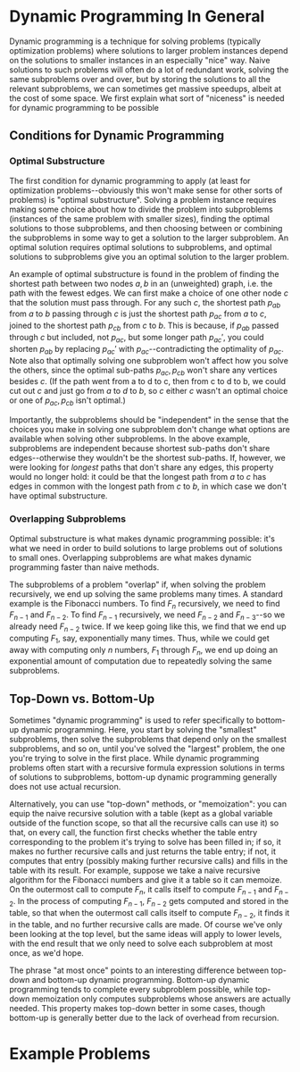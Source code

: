 # Dynamic Programming In General
Dynamic programming is a technique for solving problems (typically optimization problems) where solutions to larger problem instances depend on the solutions to smaller instances in an especially "nice" way. Naive solutions to such problems will often do a lot of redundant work, solving the same subproblems over and over, but by storing the solutions to all the relevant subproblems, we can sometimes get massive speedups, albeit at the cost of some space. We first explain what sort of "niceness" is needed for dynamic programming to be possible
## Conditions for Dynamic Programming
### Optimal Substructure
The first condition for dynamic programming to apply (at least for optimization problems--obviously this won't make sense for other sorts of problems) is "optimal substructure". Solving a problem instance requires making some choice about how to divide the problem into subproblems (instances of the same problem with smaller sizes), finding the optimal solutions to those subproblems, and then choosing between or combining the subproblems in some way to get a solution to the larger subproblem. An optimal solution requires optimal solutions to subproblems, and optimal solutions to subproblems give you an optimal solution to the larger problem.

An example of optimal substructure is found in the problem of finding the shortest path between two nodes $a, b$ in an (unweighted) graph, i.e. the path with the fewest edges. We can first make a choice of one other node $c$ that the solution must pass through. For any such $c$, the shortest path $p_{ab}$ from $a$ to $b$ passing through $c$ is just the shortest path $p_{ac}$ from $a$ to $c$, joined to the shortest path  $p_{cb}$ from $c$ to $b$. This is because, if $p_{ab}$ passed through $c$ but included, not $p_{ac}$, but some longer path $p_{ac}'$, you could shorten $p_{ab}$ by replacing $p_{ac}'$ with $p_{ac}$--contradicting the optimality of $p_{ac}$. Note also that optimally solving one subproblem won't affect how you solve the others, since the optimal sub-paths $p_{ac}, p_{cb}$ won't share any vertices besides $c$. (If the path went from a to d to c, then from c to d to b, we could cut out $c$ and just go from $a$ to $d$ to $b$, so $c$ either $c$ wasn't an optimal choice or one of $p_{ac}, p_{cb}$ isn't optimal.)

Importantly, the subproblems should be "independent" in the sense that the choices you make in solving one subproblem don't change what options are available when solving other subproblems. In the above example, subproblems are independent because shortest sub-paths don't share edges--otherwise they wouldn't be the shortest sub-paths. If, however, we were looking for *longest* paths that don't share any edges, this property would no longer hold: it could be that the longest path from $a$ to $c$ has edges in common with the longest path from $c$ to $b$, in which case we don't have optimal substructure.
### Overlapping Subproblems
Optimal substructure is what makes dynamic programming possible: it's what we need in order to build solutions to large problems out of solutions to small ones. Overlapping subproblems are what makes dynamic programming faster than naive methods. 

The subproblems of a problem "overlap" if, when solving the problem recursively, we end up solving the same problems many times. A standard example is the Fibonacci numbers. To find $F_n$ recursively, we need to find $F_{n-1}$ and $F_{n-2}$. To find $F_{n-1}$ recursively, we need $F_{n-2}$ and $F_{n-3}$--so we already need $F_{n-2}$ twice. If we keep going like this, we find that we end up computing $F_1$, say, exponentially many times. Thus, while we could get away with computing only $n$ numbers, $F_1$ through $F_n$, we end up doing an exponential amount of computation due to repeatedly solving the same subproblems. 
## Top-Down vs. Bottom-Up
Sometimes "dynamic programming" is used to refer specifically to bottom-up dynamic programming. Here, you start by solving the "smallest" subproblems, then solve the subproblems that depend only on the smallest subproblems, and so on, until you've solved the "largest" problem, the one you're trying to solve in the first place. While dynamic programming problems often start with a recursive formula expression solutions in terms of solutions to subproblems, bottom-up dynamic programming generally does not use actual recursion. 

Alternatively, you can use "top-down" methods, or "memoization": you can equip the naive recursive solution with a table (kept as a global variable outside of the function scope, so that all the recursive calls can use it) so that, on every call, the function first checks whether the table entry corresponding to the problem it's trying to solve has been filled in; if so, it makes no further recursive calls and just returns the table entry; if not, it computes that entry (possibly making further recursive calls) and fills in the table with its result. For example, suppose we take a naive recursive algorithm for the Fibonacci numbers and give it a table so it can memoize. On the outermost call to compute $F_n$, it calls itself to compute $F_{n-1}$ and $F_{n-2}$. In the process of computing $F_{n-1}$, $F_{n-2}$ gets computed and stored in the table, so that when the outermost call calls itself to compute $F_{n-2}$, it finds it in the table, and no further recursive calls are made. Of course we've only been looking at the top level, but the same ideas will apply to lower levels, with the end result that we only need to solve each subproblem at most once, as we'd hope.

The phrase "at most once" points to an interesting difference between top-down and bottom-up dynamic programming. Bottom-up dynamic programming tends to complete every subproblem possible, while top-down memoization only computes subproblems whose answers are actually needed. This property makes top-down better in some cases, though bottom-up is generally better due to the lack of overhead from recursion. 

# Example Problems
